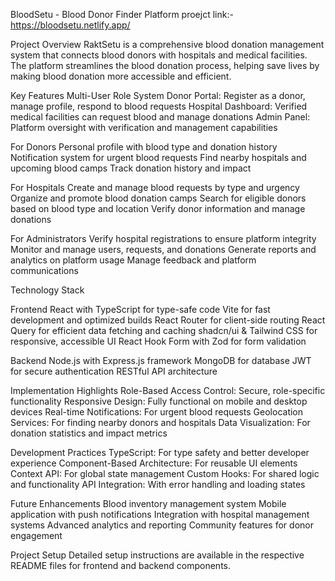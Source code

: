 BloodSetu - Blood Donor Finder Platform
proejct link:-https://bloodsetu.netlify.app/

Project Overview
RaktSetu is a comprehensive blood donation management system that connects blood donors with hospitals and medical facilities. The platform streamlines the blood donation process, helping save lives by making blood donation more accessible and efficient.

Key Features
Multi-User Role System
Donor Portal: Register as a donor, manage profile, respond to blood requests
Hospital Dashboard: Verified medical facilities can request blood and manage donations
Admin Panel: Platform oversight with verification and management capabilities

For Donors
Personal profile with blood type and donation history
Notification system for urgent blood requests
Find nearby hospitals and upcoming blood camps
Track donation history and impact

For Hospitals
Create and manage blood requests by type and urgency
Organize and promote blood donation camps
Search for eligible donors based on blood type and location
Verify donor information and manage donations

For Administrators
Verify hospital registrations to ensure platform integrity
Monitor and manage users, requests, and donations
Generate reports and analytics on platform usage
Manage feedback and platform communications

Technology Stack

Frontend
React with TypeScript for type-safe code
Vite for fast development and optimized builds
React Router for client-side routing
React Query for efficient data fetching and caching
shadcn/ui & Tailwind CSS for responsive, accessible UI
React Hook Form with Zod for form validation

Backend
Node.js with Express.js framework
MongoDB for database
JWT for secure authentication
RESTful API architecture

Implementation Highlights
Role-Based Access Control: Secure, role-specific functionality
Responsive Design: Fully functional on mobile and desktop devices
Real-time Notifications: For urgent blood requests
Geolocation Services: For finding nearby donors and hospitals
Data Visualization: For donation statistics and impact metrics

Development Practices
TypeScript: For type safety and better developer experience
Component-Based Architecture: For reusable UI elements
Context API: For global state management
Custom Hooks: For shared logic and functionality
API Integration: With error handling and loading states

Future Enhancements
Blood inventory management system
Mobile application with push notifications
Integration with hospital management systems
Advanced analytics and reporting
Community features for donor engagement

Project Setup
Detailed setup instructions are available in the respective README files for frontend and backend components.

